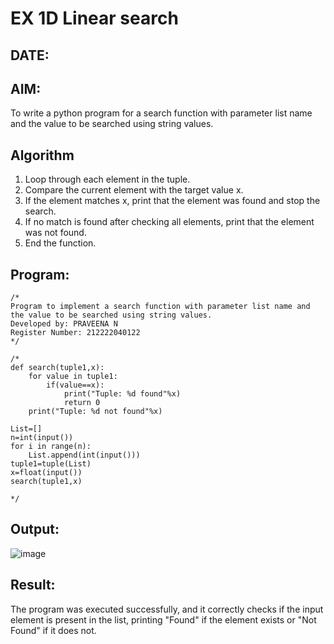 # EX 1D Linear search
## DATE:
## AIM:
To write a python program for a search function with parameter list name and the value to be searched using string values.
## Algorithm
1. Loop through each element in the tuple.
2. Compare the current element with the target value x.
3. If the element matches x, print that the element was found and stop the search.
4. If no match is found after checking all elements, print that the element was not found.
5. End the function.
## Program:
```
/*
Program to implement a search function with parameter list name and the value to be searched using string values.
Developed by: PRAVEENA N 
Register Number: 212222040122 
*/
```
```
/*
def search(tuple1,x):
    for value in tuple1:
        if(value==x):
            print("Tuple: %d found"%x)
            return 0
    print("Tuple: %d not found"%x)
    
List=[]
n=int(input())
for i in range(n):
    List.append(int(input()))
tuple1=tuple(List)
x=float(input())
search(tuple1,x)

*/
```
## Output:
![image](https://github.com/user-attachments/assets/ef0b93e7-7625-4ea9-bf77-3cda3816b8c4)
## Result:
The program was executed successfully, and it correctly checks if the input element is present in the list, printing "Found" if the element exists or "Not Found" if it does not.
